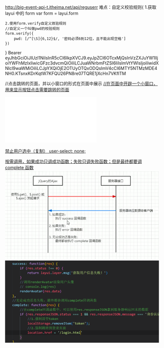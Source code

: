 http://big-event-api-t.itheima.net/api/reguserr
难点：自定义校验规则{ 1.获取 layui 中的 form var form = layui.form

    2.使用form.verify自定义效验规则
    //自定义一个叫做pwd的校验规则
    form.verify({
        pwd: [/^[\S]{6,12}$/, '密码必须6到12位，且不能出现空格']
    })

}
Bearer eyJhbGciOiJIUzI1NiIsInR5cCI6IkpXVCJ9.eyJpZCI6OTcxMjQsInVzZXJuYW1lIjoiYWFhMzIxIiwicGFzc3dvcmQiOiIiLCJuaWNrbmFtZSI6IiIsImVtYWlsIjoiIiwidXNlcl9waWMiOiIiLCJpYXQiOjE2OTUyOTQxODQsImV4cCI6MTY5NTMzMDE4NH0.KTsnxKDrKqtW7KFQU26PN8re07TQRE1jXcHn7VKfITM

//点击跳转的页面，并以小窗口的形式在页面中展示
<a href="/home/dashboard.html" target="fm">
//在页面中开辟一个小窗口，用来显示按钮点击需要跳转的页面

<iframe name="fm" src="/home/dashboard.html" frameborder="0"></iframe>
 
 
 禁止用户选中（复制）
 user-select: none;

按需调用，如果成功只调成功函数；失败只调失败函数；但是最终都要调 complete 函数
![Alt text](./pictures/image.png)
![Alt text](./pictures/image1.png)
